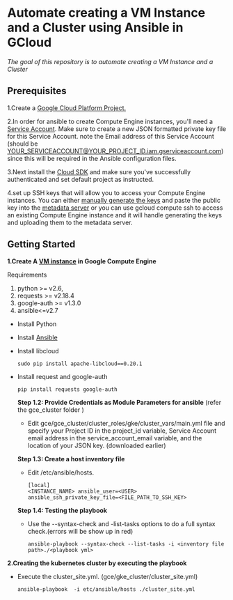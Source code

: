 # Automate creating a VM Instance and a Cluster using Ansible in GCloud
*The goal of this repository is to automate creating a VM Instance and a Cluster*

Prerequisites
-----
1.Create a [Google Cloud Platform Project.](https://console.cloud.google.com/projectselector/compute/instances)

2.In order for ansible to create Compute Engine instances, you'll need a [Service Account](https://cloud.google.com/compute/docs/access/service-accounts#serviceaccount). Make sure to create a new JSON formatted private key file for this Service Account. note the Email address of this Service Account (should be YOUR_SERVICEACCOUNT@YOUR_PROJECT_ID.iam.gserviceaccount.com) since this will be required in the Ansible configuration files.

3.Next  install the [Cloud SDK](https://cloud.google.com/sdk/) and make sure you've successfully authenticated and set default project as instructed.

4.set up SSH keys that will allow you to access your Compute Engine instances. You can either [manually generate the keys](https://cloud.google.com/compute/docs/instances/adding-removing-ssh-keys#createsshkeys) and paste the public key into the [metadata server](https://console.cloud.google.com/compute/metadata/sshKeys) or you can use gcloud compute ssh to access an existing Compute Engine instance and it will handle generating the keys and uploading them to the metadata server.


Getting Started
------

   **1.Create A [VM instance](https://cloud.google.com/compute/docs/instances/create-start-instance) in Google Compute Engine**
  
  Requirements

   1. python >= v2.6,
   2. requests >= v2.18.4
   3. google-auth >= v1.3.0
   4. ansible<=v2.7
  
  - Install Python
  - Install [Ansible](https://docs.ansible.com/ansible/latest/installation_guide/intro_installation.html)
  - Install libcloud
  
    ```
    sudo pip install apache-libcloud==0.20.1
    ```
    
  - Install request and google-auth
    ```
    pip install requests google-auth
    ```
    **Step 1.2: Provide Credentials as Module Parameters for ansible**
    (refer the gce_cluster folder )
    - Edit gce/gce_cluster/cluster_roles/gke/cluster_vars/main.yml  file and specify your Project ID in the project_id variable, Service Account email address in the service_account_email variable, and the location of your JSON key. (downloaded earlier) 
    
    **Step 1.3: Create a host inventory file**
    - Edit /etc/ansible/hosts.
      ```
      [local]
      <INSTANCE_NAME> ansible_user=<USER> ansible_ssh_private_key_file=<FILE_PATH_TO_SSH_KEY>
       ```
    **Step 1.4: Testing the playbook**
    - Use the --syntax-check and -list-tasks options to do a full syntax check.(errors will be show up in red)
       ```
      ansible-playbook --syntax-check --list-tasks -i <inventory file path>./<playbook yml>
       ```
   **2.Creating the kubernetes cluster by executing the playbook**
   
   - Execute the cluster_site.yml. (gce/gke_cluster/cluster_site.yml)
    
      ```
      ansible-playbook  -i etc/ansible/hosts ./cluster_site.yml
      ```